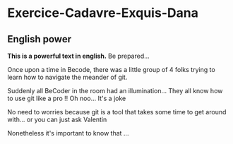 # Exercice-Cadavre-Exquis-Dana
## English power
**This is a powerful text in english.** Be prepared...

Once upon a time in Becode, there was a little group of 4 folks trying to learn how to navigate the meander of git.

Suddenly all BeCoder in the room had an illumination...
They all know how to use git like a pro !!
Oh noo... It's a joke

No need to worries because git is a tool that takes some time to get around with... or you can just ask Valentin 

Nonetheless it's important to know that ... 
